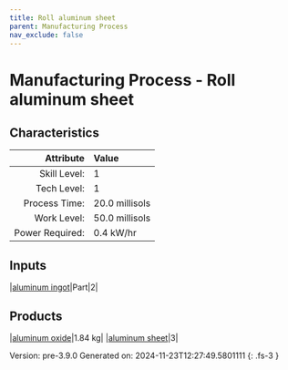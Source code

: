 ```yaml
---
title: Roll aluminum sheet
parent: Manufacturing Process
nav_exclude: false
---
```

# Manufacturing Process - Roll aluminum sheet


## Characteristics

| Attribute      | Value |
|--------:|:------|
|Skill Level:|1|
|Tech Level:|1|
|Process Time:|20.0 millisols|
|Work Level:|50.0 millisols|
|Power Required:|0.4 kW/hr|

## Inputs

|[aluminum ingot](../part/aluminum-ingot.html)|Part|2|

## Products

|[aluminum oxide](../resource/aluminum-oxide.html)|1.84 kg|
|[aluminum sheet](../part/aluminum-sheet.html)|3|


Version: pre-3.9.0 Generated on: 2024-11-23T12:27:49.5801111
{: .fs-3 }

